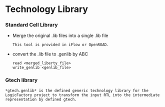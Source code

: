 # Technology Library

### Standard Cell Library

- Merge the original .lib files into a single .lib file

    ```
    This tool is provided in iFlow or OpenROAD.
    ```

- convert the .lib file to .genlib by ABC

    ```
    read <merged_liberty_file>
    write_genlib <genlib_file>
    ```

### Gtech library

    *gtech.genlib* is the defined generic technology library for the LogicFactory project to transform the input RTL into the intermediate representation by defined gtech.
